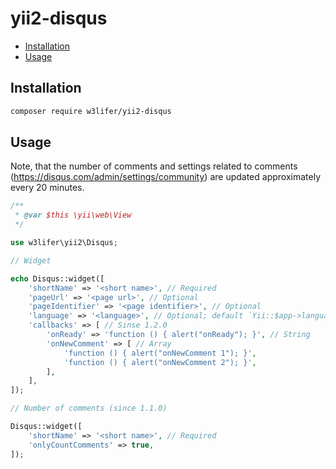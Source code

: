 # yii2-disqus

- [Installation](#installation)
- [Usage](#usage)

## Installation

``` sh
composer require w3lifer/yii2-disqus
```

## Usage

Note, that the number of comments and settings related to comments (https://disqus.com/admin/settings/community) are updated approximately every 20 minutes.

``` php
/**
 * @var $this \yii\web\View
 */

use w3lifer\yii2\Disqus;

// Widget

echo Disqus::widget([
    'shortName' => '<short name>', // Required
    'pageUrl' => '<page url>', // Optional
    'pageIdentifier' => '<page identifier>', // Optional
    'language' => '<language>', // Optional; default `Yii::$app->language`
    'callbacks' => [ // Sinse 1.2.0
        'onReady' => 'function () { alert("onReady"); }', // String
        'onNewComment' => [ // Array
            'function () { alert("onNewComment 1"); }',
            'function () { alert("onNewComment 2"); }',
        ],
    ],
]);

// Number of comments (since 1.1.0)

Disqus::widget([
    'shortName' => '<short name>', // Required
    'onlyCountComments' => true,
]);
```
